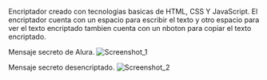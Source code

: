 Encriptador creado con tecnologias basicas de HTML, CSS Y JavaScript.
El encriptador cuenta con un espacio para escribir el texto y 
otro espacio para ver el texto encriptado
tambien cuenta con un nboton para copiar el texto encriptado.

Mensaje secreto de Alura.
![Screenshot_1](https://github.com/user-attachments/assets/5deb7782-2d6f-4720-8b46-69922fd391e1)

Mensaje secreto desencriptado.
![Screenshot_2](https://github.com/user-attachments/assets/6973d733-1cd6-416d-99fb-a73918586661)

